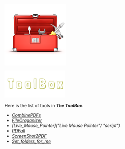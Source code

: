 ![The ToolBox](readme/27001-2-toolbox-hd.png)

![](readme/logo.png)

Here is the list of tools in ***The ToolBox***.

- *[CombinePDFs](CombinePDFs/ "script")*
- *[FileOraganizer](FileOrganizer/ "script")*
- *[Live_Mouse_Pointer]("Live Mouse Pointer"/ "script")*
- *[PDFall](PDFall/ "script")*
- *[ScreenShot2PDF](ScreenShot2PDF/ "script")*
- *[Set_folders_for_me](set_folders_for_me/ "script")*